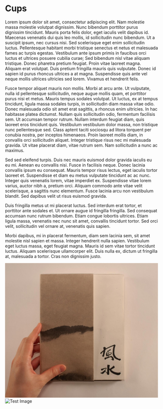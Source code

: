 # Cups
Lorem ipsum dolor sit amet, consectetur adipiscing elit. Nam molestie massa molestie volutpat dignissim. Nunc bibendum porttitor purus dignissim tincidunt. Mauris porta felis dolor, eget iaculis velit dapibus id. Maecenas venenatis dui quis leo mollis, id sollicitudin nunc bibendum. Ut a suscipit ipsum, nec cursus nisi. Sed scelerisque eget enim sollicitudin luctus. Pellentesque habitant morbi tristique senectus et netus et malesuada fames ac turpis egestas. Vestibulum ante ipsum primis in faucibus orci luctus et ultrices posuere cubilia curae; Sed bibendum nisl vitae aliquam tristique. Donec pharetra pretium feugiat. Proin vitae laoreet magna. Aliquam erat volutpat. Duis pretium fringilla mauris quis vulputate. Donec id sapien id purus rhoncus ultrices a at magna. Suspendisse quis ante vel neque mollis ultrices ultricies sed lorem. Vivamus et hendrerit felis.

Fusce tempor aliquet mauris non mollis. Morbi at arcu ante. Ut vulputate, nulla id pellentesque sollicitudin, neque augue mollis quam, et porttitor purus nisi et metus. Mauris tempus sodales volutpat. Ut luctus, ex at tempus tincidunt, ligula massa sodales turpis, in sollicitudin diam massa vitae odio. Donec malesuada odio sit amet erat sagittis, a rhoncus enim ultricies. In hac habitasse platea dictumst. Nullam quis sollicitudin odio, fermentum facilisis sem. Ut accumsan tempor rutrum. Nullam interdum feugiat diam, quis laoreet eros tincidunt quis. Vestibulum vestibulum dolor massa, non tristique nunc pellentesque sed. Class aptent taciti sociosqu ad litora torquent per conubia nostra, per inceptos himenaeos. Proin laoreet mollis diam, in convallis orci sollicitudin aliquet. Integer tristique risus nec mi malesuada gravida. Ut vitae placerat diam, vitae rutrum sem. Nam sollicitudin a nunc ac maximus.

Sed sed eleifend turpis. Duis nec mauris euismod dolor gravida iaculis eu eu mi. Aenean eu convallis nisi. Fusce in facilisis neque. Donec lacinia convallis ipsum eu consequat. Mauris tempor risus lectus, eget iaculis tortor laoreet et. Suspendisse et diam eu metus vulputate tincidunt ac ac nunc. Integer quis venenatis lorem, vitae imperdiet ex. Suspendisse vitae lorem varius, auctor nibh a, pretium orci. Aliquam commodo ante vitae velit scelerisque, a sagittis nunc elementum. Fusce lacinia arcu non vestibulum blandit. Sed dapibus velit ut risus euismod gravida.

Duis fringilla metus ut mi placerat luctus. Sed interdum erat tortor, et porttitor ante sodales et. Ut ornare augue id fringilla fringilla. Sed consequat accumsan nunc rutrum bibendum. Etiam congue lobortis ultrices. Etiam ligula massa, venenatis nec nunc sit amet, convallis tincidunt tortor. Sed orci velit, sollicitudin vel ornare at, venenatis quis sapien.

Morbi dapibus, mi in placerat fermentum, diam sem lacinia sem, sit amet molestie nisl sapien et massa. Integer hendrerit nulla sapien. Vestibulum eget luctus massa, eget feugiat magna. Mauris id sem vitae tortor tincidunt luctus. Aliquam scelerisque ullamcorper elit. Duis nulla ex, dictum ut fringilla at, malesuada a tortor. Cras non dignissim justo.

![Test Image](./process/04_fengshui_cover.jpg)
![Test Image](./process/01_.jpg)